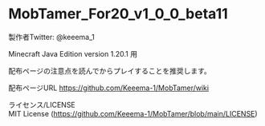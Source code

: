# MobTamer_For20_v1_0_0_beta11

製作者Twitter: @keeema_1

Minecraft Java Edition version 1.20.1 用


配布ページの注意点を読んでからプレイすることを推奨します。

配布ページURL
https://github.com/Keeema-1/MobTamer/wiki

ライセンス/LICENSE  
MIT License (https://github.com/Keeema-1/MobTamer/blob/main/LICENSE)
